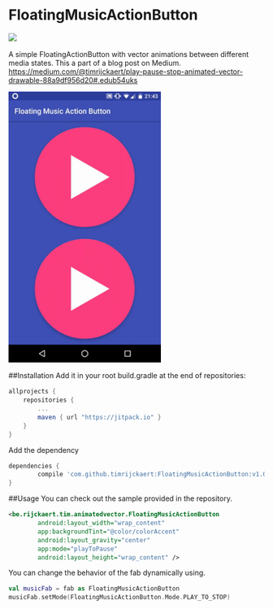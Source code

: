 # FloatingMusicActionButton 
[![](https://jitpack.io/v/timrijckaert/FloatingMusicActionButton.svg)](https://jitpack.io/#timrijckaert/FloatingMusicActionButton)

A simple FloatingActionButton with vector animations between different media states.
This a part of a blog post on Medium.
https://medium.com/@timrijckaert/play-pause-stop-animated-vector-drawable-88a9df956d20#.edub54uks

<img src="sample.gif" width=300></img>

##Installation
Add it in your root build.gradle at the end of repositories:

```gradle
allprojects {
    repositories {
        ...
        maven { url "https://jitpack.io" }
    }
}
```

Add the dependency

```gradle
dependencies {
        compile 'com.github.timrijckaert:FloatingMusicActionButton:v1.0'
}
```

##Usage
You can check out the sample provided in the repository.

```xml
<be.rijckaert.tim.animatedvector.FloatingMusicActionButton
        android:layout_width="wrap_content"
        app:backgroundTint="@color/colorAccent"
        android:layout_gravity="center"
        app:mode="playToPause"
        android:layout_height="wrap_content" />
```

You can change the behavior of the fab dynamically using.

```kotlin
val musicFab = fab as FloatingMusicActionButton
musicFab.setMode(FloatingMusicActionButton.Mode.PLAY_TO_STOP)
```